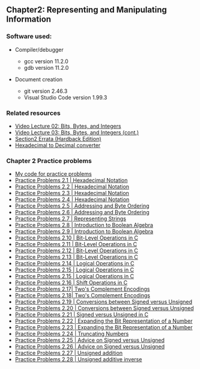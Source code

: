 ## Chapter2: Representing and Manipulating Information

### Software used:
- Compiler/debugger
    - gcc version 11.2.0
    - gdb version 11.2.0

- Document creation
    - git version 2.46.3
    - Visual Studio Code version 1.99.3

### Related resources
- [Video Lecture 02: Bits, Bytes, and Integers](https://scs.hosted.panopto.com/Panopto/Pages/Viewer.aspx?id=6ca8cdb4-6961-42d9-8fac-299e53759a17)
- [Video Lecture 03: Bits, Bytes, and Integers (cont.)](https://scs.hosted.panopto.com/Panopto/Pages/Viewer.aspx?id=526e6341-aa53-4107-8fa1-d13c0e92342e)
- [Section2 Errata (Hardback Edition)](./errata.txt)
- [Hexadecimal to Decimal converter](https://www.rapidtables.com/convert/number/hex-to-decimal.html)

### Chapter 2 Practice problems

- [My code for practice problems](./practice-problems/code/)
- [Practice Problems 2.1 | Hexadecimal Notation](./practice-problems/problem2-1.md)
- [Practice Problems 2.2 | Hexadecimal Notation](./practice-problems/problem2-2.md)
- [Practice Problems 2.3 | Hexadecimal Notation](./practice-problems/problem2-3.md)
- [Practice Problems 2.4 | Hexadecimal Notation](./practice-problems/problem2-4.md)
- [Practice Problems 2.5 | Addressing and Byte Ordering](./practice-problems/problem2-5.md)
- [Practice Problems 2.6 | Addressing and Byte Ordering](./practice-problems/problem2-6.md)
- [Practice Problems 2.7 | Representing Strings](./practice-problems/problem2-7.md)
- [Practice Problems 2.8 | Introduction to Boolean Algebra](./practice-problems/problem2-8.md)
- [Practice Problems 2.9 | Introduction to Boolean Algebra](./practice-problems/problem2-9.md)
- [Practice Problems 2.10 | Bit-Level Operations in C](./practice-problems/problem2-10.md)
- [Practice Problems 2.11 | Bit-Level Operations in C](./practice-problems/problem2-11.md)
- [Practice Problems 2.12 | Bit-Level Operations in C](./practice-problems/problem2-12.md)
- [Practice Problems 2.13 | Bit-Level Operations in C](./practice-problems/problem2-13.md)
- [Practice Problems 2.14 | Logical Operations in C](./practice-problems/problem2-14.md)
- [Practice Problems 2.15 | Logical Operations in C](./practice-problems/problem2-15.md)
- [Practice Problems 2.15 | Logical Operations in C](./practice-problems/problem2-15.md)
- [Practice Problems 2.16 | Shift Operations in C](./practice-problems/problem2-16.md)
- [Practice Problems 2.17| Two's Complement Encodings](./practice-problems/problem2-17-hardback.md)
- [Practice Problems 2.18| Two's Complement Encodings](./practice-problems/problem2-18-hardback.md)
- [Practice Problems 2.19 | Conversions between Signed versus Unsigned](./practice-problems/problem2-19-hardback.md)
- [Practice Problems 2.20 | Conversions between Signed versus Unsigned](./practice-problems/problem2-20.md)
- [Practice Problems 2.21 | Signed versus Unsigned in C](./practice-problems/problem2-21-hardback.md)
- [Practice Problems 2.22 | Expanding the Bit Representation of a Number](./practice-problems/problem2-22-hardback.md)
- [Practice Problems 2.23 | Expanding the Bit Representation of a Number](./practice-problems/problem2-23-hardback.md)
- [Practice Problems 2.24 | Truncating Numbers](./practice-problems/problem2-24.md)
- [Practice Problems 2.25 | Advice on Signed versus Unsigned](./practice-problems/problem2-25.md)
- [Practice Problems 2.26 | Advice on Signed versus Unsigned](./practice-problems/problem2-26.md)
- [Practice Problems 2.27 | Unsigned addition](./practice-problems/problem2-27.md)
- [Practice Problems 2.28 | Unsigned additive inverse](./practice-problems/problem2-28.md)